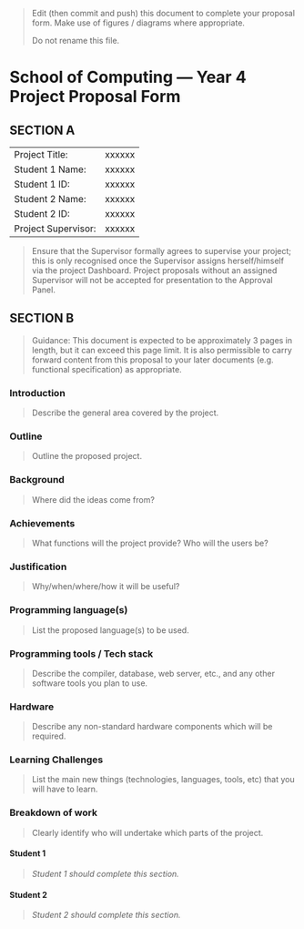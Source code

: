 > Edit (then commit and push) this document to complete your proposal form.
> Make use of figures / diagrams where appropriate.
>
> Do not rename this file.

# School of Computing &mdash; Year 4 Project Proposal Form

## SECTION A

|                     |                   |
|---------------------|-------------------|
|Project Title:       | xxxxxx            |
|Student 1 Name:      | xxxxxx            |
|Student 1 ID:        | xxxxxx            |
|Student 2 Name:      | xxxxxx            |
|Student 2 ID:        | xxxxxx            |
|Project Supervisor:  | xxxxxx            |

> Ensure that the Supervisor formally agrees to supervise your project; this is only recognised once the
> Supervisor assigns herself/himself via the project Dashboard. Project proposals without an assigned
> Supervisor will not be accepted for presentation to the Approval Panel.

## SECTION B

> Guidance: This document is expected to be approximately 3 pages in length, but it can exceed this page limit.
> It is also permissible to carry forward content from this proposal to your later documents (e.g. functional
> specification) as appropriate.


### Introduction

> Describe the general area covered by the project.

### Outline

> Outline the proposed project.

### Background

> Where did the ideas come from?

### Achievements

> What functions will the project provide? Who will the users be?

### Justification

> Why/when/where/how it will be useful?

### Programming language(s)

> List the proposed language(s) to be used.

### Programming tools / Tech stack

> Describe the compiler, database, web server, etc., and any other software tools you plan to use.

### Hardware

> Describe any non-standard hardware components which will be required.

### Learning Challenges

> List the main new things (technologies, languages, tools, etc) that you will have to learn.

### Breakdown of work

> Clearly identify who will undertake which parts of the project.

#### Student 1

> *Student 1 should complete this section.*

#### Student 2

> *Student 2 should complete this section.*


